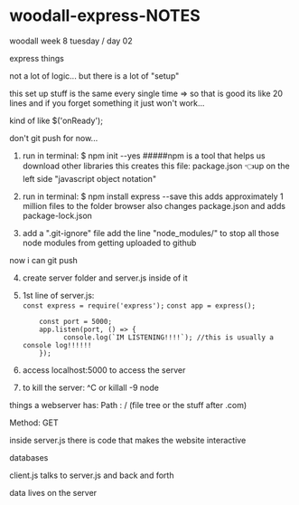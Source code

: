 # woodall-express-NOTES
woodall week 8 tuesday / day 02

express things

not a lot of logic... but there is a lot of "setup"

this set up stuff is the same every single time => so that is good
its like 20 lines and if you forget something it just won't work...

kind of like $('onReady');

don't git push for now...

1. run in terminal:
      $ npm init --yes
            #####npm is a tool that helps us download other libraries
            this creates this file: package.json 👈up on the left side
            "javascript object notation"

2. run in terminal:
      $ npm install express --save
            this adds approximately 1 million files to the folder browser
            also changes package.json
            and adds package-lock.json

3. add a ".git-ignore" file
      add the line "node_modules/" to stop all those node modules from getting uploaded to github


now i can git push

4. create server folder and server.js inside of it


5.  1st line of server.js:    
            `const express = require('express');`
            `const app = express();`
            
            const port = 5000;
            app.listen(port, () => {
                  console.log(`IM LISTENING!!!!`); //this is usually a console log!!!!!!
            });

6. access localhost:5000 to access the server

7. to kill the server: ^C or killall -9 node









things a webserver has: 
Path : / (file tree or the stuff after .com)

Method: GET



inside server.js there is code that makes the website interactive

databases

client.js talks to server.js and back and forth

data lives on the server

